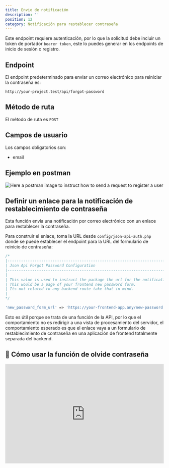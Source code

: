 ```yaml
---
title: Envio de notificación
description: ''
position: 12
category: Notificación para restablecer contraseña
---
```


<alert type="warning">

Este endpoint requiere autenticación, por lo que la solicitud debe incluir un token de portador `bearer token`, este lo puedes generar en los endpoints de inicio de sesión o registro.

</alert>

## Endpoint

El endpoint predeterminado para enviar un correo electrónico para reiniciar la contraseña es:

```
http://your-project.test/api/forgot-password
```

## Método de ruta

El método de ruta es `POST`

## Campos de usuario

Los campos obligatorios son:

- email

## Ejemplo en postman

![Here a postman image to instruct how to send a request to register a user](/images/postman-forgot-password-screenshot.png)

## Definir un enlace para la notificación de restablecimiento de contraseña

Esta función envía una notificación por correo electrónico con un enlace para restablecer la contraseña.

Para construir el enlace, toma la URL desde `config/json-api-auth.php` donde se puede establecer el endpoint para la URL del formulario de reinicio de contraseña:

```php
/*
|--------------------------------------------------------------------------
| Json Api Forgot Password Configuration
|--------------------------------------------------------------------------
|
| This value is used to instruct the package the url for the notification
| This would be a page of your frontend new password form.
| Its not related to any backend route take that in mind.
|
*/

'new_password_form_url' => 'https://your-frontend-app.any/new-password',
```

Esto es útil porque se trata de una función de la API, por lo que el comportamiento no es redirigir a una vista de procesamiento del servidor, el comportamiento esperado es que el enlace vaya a un formulario de restablecimiento de contraseña en una aplicación de frontend totalmente separada del backend.

## 🍿 Cómo usar la función de olvide contraseña

<iframe style="width: 100%" height="315" src="https://www.youtube.com/embed/yrKTAUezkkQ" frameborder="0" allow="accelerometer; autoplay; clipboard-write; encrypted-media; gyroscope; picture-in-picture" allowfullscreen></iframe>